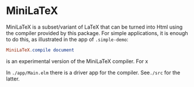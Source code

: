 # MiniLaTeX

MiniLaTeX is a subset/variant of LaTeX that can
be turned into Html using the compiler provided by 
this package.  For simple applications, it is enough to 
do this, as illustrated in the app of `.simple-demo`:

```elm
MiniLaTeX.compile document
```



is an experimental version of 
the MiniLaTeX compiler.  For x  




In `./app/Main.elm` there is 
a driver app for the compiler.  See`./src` for the latter.
